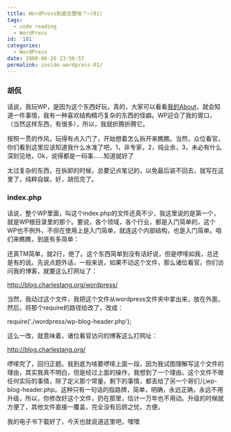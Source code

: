 ```yaml
---
title: WordPress到底在整啥？—(01)
tags:
  - code reading
  - WordPress
id: '101'
categories:
  - WordPress
date: 2008-06-26 23:56:57
permalink: inside-wordpress-01/
---
```


### 胡侃

话说，我玩WP，是因为这个东西好玩，真的，大家可以看看[我的About](http://blog.charlestang.org/about)，就会知道一件事情，我有一种喜欢结构精巧复杂的东西的怪癖。WP迎合了我的胃口，（当然这样东西，有很多），所以，我就折腾折腾它。

按照一贯的作风，玩得有点入门了，开始想着怎么拆开来瞧瞧。当然，众位看官，你们看到这里应该知道我什么水准了吧，1，非专家，2，纯业余，3，未必有什么深刻见地，Ok，说得都是一码事……知道就好了

太过复杂的东西，在拆卸的时候，总要记点笔记的，以免最后装不回去，就写在这里了，纯粹自娱，好，胡侃完了。
<!-- more -->
### index.php

话说，整个WP里面，叫这个index.php的文件还真不少，我这里说的是第一个，就是WP根目录里的那个。要说，各个领域，各个行业，都是入门简单的，这个WP也不例外，不但在使用上是入门简单，就连这个内部结构，也是入门简单。咱们来瞧瞧，到底有多简单：

还真TM简单，就2行，绝了。这个东西简单到没有话好说，但是啰嗦如我，总还是有的说。先说点题外话，一般来说，如果不动这个文件，那么诸位看官，你们访问我的博客，就要这么打网址了：

http://blog.charlestang.org/wordpress/

当然，我动过这个文件，我把这个文件从wordpress文件夹中拿出来，放在外面，然后，将那个require的路径给改了，改成：

require('./wordpress/wp-blog-header.php');

这么一改，就意味着，诸位看官访问的博客这么打网址：

http://blog.charlestang.org/

啰嗦完了，回归正题。我到底为啥要啰嗦上面一段，因为我试图理解写这个文件的理由，其实我真不明白，但是经过上面的操作，我想到了一个理由。这个文件不做任何实际的事情，除了定义那个常量，剩下的事情，都丢给了另一个哥们儿wp-blog-header.php。这种只有一句话的指路牌，简单，明确，永远正确，永远不用升级，所以，你修改好这个文件，扔在那里，估计一万年也不用动。升级的时候就方便了，其他文件直接一覆盖，完全没有后顾之忧，方便。

我的电子书下载好了，今天也就说道这里吧，嘿嘿